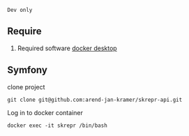 ``Dev only``

## Require
1. Required software [docker desktop](https://www.docker.com/products/docker-desktop)

## Symfony
clone project
```
git clone git@github.com:arend-jan-kramer/skrepr-api.git
```
Log in to docker container
```
docker exec -it skrepr /bin/bash
```

